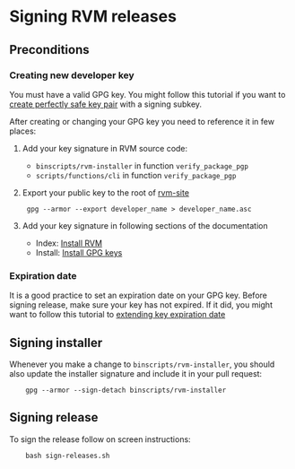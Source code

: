 # Signing RVM releases

## Preconditions

### Creating new developer key

You must have a valid GPG key. You might follow this tutorial if you want to [create perfectly safe key pair](https://alexcabal.com/creating-the-perfect-gpg-keypair/) with a signing subkey.

After creating or changing your GPG key you need to reference it in few places:
 
1. Add your key signature in RVM source code:
 
    * `binscripts/rvm-installer` in function `verify_package_pgp`
    * `scripts/functions/cli` in function `verify_package_pgp`

2. Export your public key to the root of [rvm-site](https://github.com/rvm/rvm-site)

        gpg --armor --export developer_name > developer_name.asc

3. Add your key signature in following sections of the documentation

    * Index: [Install RVM](https://github.com/rvm/rvm-site/blob/master/content/index.haml)
    * Install: [Install GPG keys](https://github.com/rvm/rvm-site/blob/master/content/rvm/install.md)

### Expiration date

It is a good practice to set an expiration date on your GPG key. Before signing release, make sure your key has not expired. If it did, you might want to follow this tutorial to [extending key expiration date](https://www.g-loaded.eu/2010/11/01/change-expiration-date-gpg-key/)

## Signing installer

Whenever you make a change to `binscripts/rvm-installer`, you should also update the installer signature and include it in your pull request:

        gpg --armor --sign-detach binscripts/rvm-installer

## Signing release

To sign the release follow on screen instructions:

        bash sign-releases.sh
